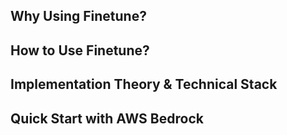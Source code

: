## Why Using Finetune?

## How to Use Finetune?

## Implementation Theory & Technical Stack

## Quick Start with AWS Bedrock